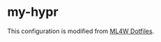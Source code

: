 # my-hypr

This configuration is modified from [ML4W Dotfiles](https://gitlab.com/stephan-raabe/dotfiles).
